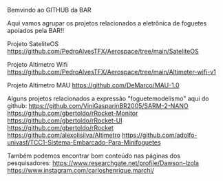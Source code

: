 Bemvindo ao GITHUB da BAR

Aqui vamos agrupar os projetos relacionados a eletrônica de foguetes apoiados pela BAR!!

Projeto SateliteOS
    https://github.com/PedroAlvesTFX/Aerospace/tree/main/SateliteOS

Projeto Altimetro Wifi
    https://github.com/PedroAlvesTFX/Aerospace/tree/main/Altimeter-wifi-v1
    
Projeto Altimetro MAU
    https://github.com/DeMarco/MAU-1.0
    
    
Alguns projetos relacionados a expressão "foguetemodelismo" aqui do github:
    https://github.com/ViniGasparinBR2005/SARM-2-NANO
    https://github.com/gbertoldo/rRocket-Monitor
    https://github.com/gbertoldo/rRocket-UI
    https://github.com/gbertoldo/rRocket
    https://github.com/alexolisilva/Altimetro
    https://github.com/adolfo-univasf/TCC1-Sistema-Embarcado-Para-Minifoguetes

Também podemos encontrar bom conteúdo nas páginas dos pesquisadores:
    https://www.researchgate.net/profile/Dawson-Izola
    https://www.instagram.com/carloshenrique.marchi/
    
